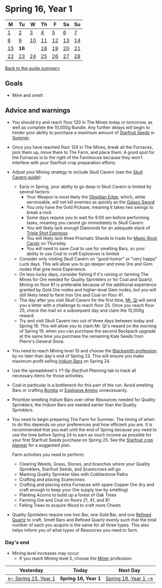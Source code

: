 # Spring 16, Year 1

| M                          | Tu                        | W                         | Th                        | F                         | Sa                        | Su                        |
| -------------------------- | ------------------------- | ------------------------- | ------------------------- |-------------------------- | ------------------------- | ------------------------- |
| [1](year-1-spring-1.md)    | [2](year-1-spring-2.md)   | [3](year-1-spring-3.md)   | [4](year-1-spring-4.md)   | [5](year-1-spring-5.md)   | [6](year-1-spring-6.md)   | [7](year-1-spring-7.md)   |
| [8](year-1-spring-8.md)    | [9](year-1-spring-9.md)   | [10](year-1-spring-10.md) | [11](year-1-spring-11.md) | [12](year-1-spring-12.md) | [13](year-1-spring-13.md) | [14](year-1-spring-14.md) |
| [15](year-1-spring-15.md)  | **16**                    |                           | [18](year-1-spring-18.md) | [19](year-1-spring-19.md) | [20](year-1-spring-20.md) | [21](year-1-spring-21.md) |
| [22](year-1-spring-22.md)  | [23](year-1-spring-23.md) | [24](year-1-spring-24.md) | [25](year-1-spring-25.md) | [26](year-1-spring-26.md) | [27](year-1-spring-27.md) | [28](year-1-spring-28.md) |

[Back to the guide summary](readme.md)

## Goals

- Mine and smelt

## Advice and warnings

- You should try and reach floor 120 in The Mines today or tomorrow, as well as complete the 10,000g Bundle. Any further delays will begin to hinder your ability to purchase a maximum amount of [Starfruit Seeds](https://stardewvalleywiki.com/Starfruit_Seeds) in [Summer](https://stardewvalleywiki.com/Summer).
- Once you have reached floor 120 in The Mines, break all the Furnaces, pick them up, move them to The Farm, and place them. A good spot for the Furnaces is to the right of the Farmhouse because they won't interfere with your Starfruit crop preparation efforts.
- Adjust your Mining strategy to include Skull Cavern (see the [Skull Cavern guide](mining.md#skull-cavern)):
  - Early in Spring, your ability to go deep in Skull Cavern is limited by several factors:
    - Your Weapon is most likely the [Obsidian Edge](https://stardewvalleywiki.com/Obsidian_Edge), which, while serviceable, will not kill enemies as quickly as the [Galaxy Sword](https://stardewvalleywiki.com/Galaxy_Sword)
    - You only have the Gold Pickaxe, meaning it takes two swings to break a rock
    - Some days require you to wait for 9:00 am before performing tasks, meaning you cannot go immediately to Skull Cavern
    - You will likely lack enough Diamonds for an adequate stack of [Triple Shot Espresso](https://stardewvalleywiki.com/Triple_Shot_Espresso)
    - You will likely lack three Prismatic Shards to trade for [Magic Rock Candy](https://stardewvalleywiki.com/Magic_Rock_Candy) on Thursday
    - You will need to save Coal to use for smelting Bars, so your ability to use Coal to craft Explosives is limited
  - Consider only visiting Skull Cavern on "good humor" or "very happy" Luck days. This will allow you to go deeper and mine Ore and Gem nodes that give more Experience.
  - On less-lucky days, consider fishing if it's raining or farming The Mines for Ore needed for Quality Sprinklers or for Coal and Quartz. Mining on floor 81 is preferable because of the additional experience granted by Gold Ore nodes and higher-level Gem nodes, but you will still likely need to farm Iron Ore and Coal on floor 41.
  - The day after you visit Skull Cavern for the first time, [Mr. Qi](https://stardewvalleywiki.com/Mr._Qi) will send you a letter with a challenge to reach floor 25. Once you reach floor 25, check the mail on a subsequent day and claim the 10,000g reward.
  - Try and visit Skull Cavern two out of three days between today and Spring 18. This will allow you to claim Mr. Qi's reward on the morning of Spring 19, when you can purchase the second Backpack upgrade at the same time you purchase the remaining Kale Seeds from Pierre's General Store.
- You need to reach Mining level 10 and choose the [Blacksmith profession](https://stardewvalleywiki.com/Mining#Mining_Skill) by no later than day's end of Spring 23. This will ensure you make maximum profit selling [Iridium Bars](https://stardewvalleywiki.com/Iridium_Bar) on Spring 24.
- Use the spreadsheet's *Y1-Sp Starfruit Planning* tab to track all necessary items for those activities.
- Coal in particular is a bottleneck for this part of the run. Avoid smelting Bars or crafting [Bombs](https://stardewvalleywiki.com/Bomb) or [Explosive Ammo](https://stardewvalleywiki.com/Explosive_Ammo) unnecessarily.
- Prioritize smelting Iridium Bars over other Resources needed for Quality Sprinklers; the Iridium Bars are needed earlier than the Quality Sprinklers.
- You need to begin preparing The Farm for Summer. The timing of when to do this depends on your preferences and how efficient you are. It is recommended that you wait until the end of Spring because you need to use the time before Spring 24 to earn as much income as possible for your first Starfruit Seeds purchase on Spring 25. See the [Starfruit crop planner](https://stardew.info/planner/6-narrow-rats-engaged-easily) for a suggested plan.

  Farm activities you need to perform:
  - Clearing Weeds, Grass, Stones, and branches where your Quality Sprinklers, Starfruit Seeds, and Scarecrows will go
  - Marking Quality Sprinkler tiles with Cobblestone Paths
  - Crafting and placing Scarecrows
  - Crafting and placing extra Furnaces with spare Copper Ore (try and craft enough to keep your Ore supply low by smelting)
  - Planting Acorns to build up a forest of Oak Trees
  - Farming Ore and Coal on floors 21, 41, and 81
  - Felling Trees to acquire Wood to craft more Chests
- Quality Sprinklers require one Iron Bar, one Gold Bar, and one [Refined Quartz](https://stardewvalleywiki.com/Refined_Quartz) to craft. Smelt Bars and Refined Quartz evenly such that the total number of each you acquire is the same for all three types. This also helps inform you of what types of Resources you need to farm.

### Day's end

- Mining level increases may occur
  - If you reach Mining level 5, choose the [Miner](https://stardewvalleywiki.com/Mining/Skill) profession.

| Yesterday                                   | Today                 | Next Day                                    |
| ------------------------------------------- | --------------------- | ------------------------------------------- |
| [⟵ Spring 15, Year 1](year-1-spring-15.md) | **Spring 16, Year 1** | [Spring 18, Year 1 ⟶](year-1-spring-18.md) |
